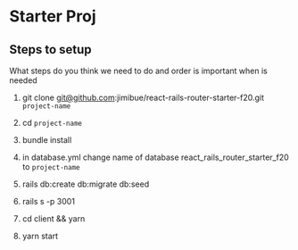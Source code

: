 # Starter Proj

## Steps to setup

What steps do you think we need to do and order is important when is needed

1. git clone git@github.com:jimibue/react-rails-router-starter-f20.git `project-name`

2. cd `project-name`
3. bundle install
4. in database.yml change name of database react_rails_router_starter_f20 to `project-name`
5. rails db:create db:migrate db:seed
6. rails s -p 3001

7. cd client && yarn
8. yarn start
